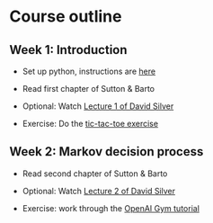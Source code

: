 # Course outline

## Week 1: Introduction

* Set up python, instructions are [here](setup_python.md)

* Read first chapter of Sutton & Barto

* Optional: Watch [Lecture 1 of David Silver](https://www.youtube.com/watch?v=2pWv7GOvuf0)

* Exercise: Do the [tic-tac-toe exercise](exercise_01.md)

## Week 2: Markov decision process

* Read second chapter of Sutton & Barto

* Optional: Watch [Lecture 2 of David Silver](https://www.youtube.com/watch?v=lfHX2hHRMVQ)

* Exercise: work through the [OpenAI Gym tutorial](https://gym.openai.com/docs/)




